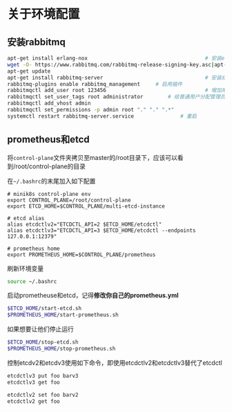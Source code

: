 # 关于环境配置

## 安装rabbitmq

```bash
apt-get install erlang-nox     									# 安装erlang
wget -O- https://www.rabbitmq.com/rabbitmq-release-signing-key.asc|apt-key add -
apt-get update
apt-get install rabbitmq-server									# 安装成功自动启动
rabbitmq-plugins enable rabbitmq_management   	# 启用插件
rabbitmqctl add_user root 123456								# 增加用户
rabbitmqctl set_user_tags root administrator		# 给普通用户分配管理员角色 
rabbitmqctl add_vhost admin
rabbitmqctl set_permissions -p admin root "." "." ".*"
systemctl restart rabbitmq-server.service				# 重启
```

## prometheus和etcd

将`control-plane`文件夹拷贝至master的/root目录下，应该可以看到/root/control-plane的目录

在`~/.bashrc`的末尾加入如下配置

```
# minik8s control-plane env
export CONTROL_PLANE=/root/control-plane
export ETCD_HOME=$CONTROL_PLANE/multi-etcd-instance

# etcd alias
alias etcdctlv2="ETCDCTL_API=2 $ETCD_HOME/etcdctl"
alias etcdctlv3="ETCDCTL_API=3 $ETCD_HOME/etcdctl --endpoints 127.0.0.1:12379"

# prometheus home 
export PROMETHEUS_HOME=$CONTROL_PLANE/prometheus
```

刷新环境变量

```bash
source ~/.bashrc
```

启动prometheuse和etcd，记得**修改你自己的prometheus.yml**

```bash
$ETCD_HOME/start-etcd.sh
$PROMETHEUS_HOME/start-prometheus.sh
```

如果想要让他们停止运行

```bash
$ETCD_HOME/stop-etcd.sh
$PROMETHEUS_HOME/stop-prometheus.sh
```

控制etcdv2和etcdv3使用如下命令，即使用etcdctlv2和etcdctlv3替代了etcdctl

```bash
etcdctlv3 put foo barv3
etcdctlv3 get foo

etcdctlv2 set foo barv2
etcdctlv2 get foo
```

